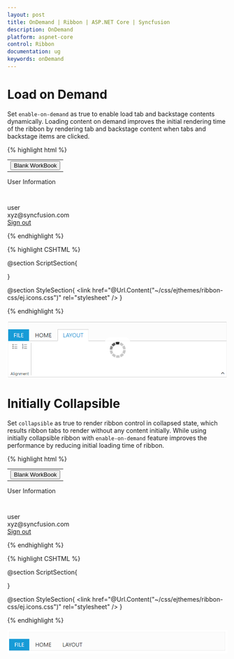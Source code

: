 ```yaml
---
layout: post
title: OnDemand | Ribbon | ASP.NET Core | Syncfusion
description: OnDemand
platform: aspnet-core
control: Ribbon
documentation: ug
keywords: onDemand
---
```


# Load on Demand

Set `enable-on-demand` as true to enable load tab and backstage contents dynamically. Loading content on demand improves the initial rendering time of the ribbon by rendering tab and backstage content when tabs and backstage items are clicked.
 
{% highlight html %}

   <div id="newCon">
        <table>
            <tr>
                <td>
                    <button id="btn1" class="e-bsnewbtnstyle">Blank WorkBook</button>
                </td>
            </tr>
        </table>
   </div>
   <div id="accountCon">
        <div class="e-userDiv">
            <span>User Information</span>
            <div>
                <div class="e-accuser e-newpageicon"></div>
                <div class="e-userCon">
                    <div>user</div>
                    <div>xyz@syncfusion.com</div>
                </div>
            </div>
        </div>
        <a href="#">Sign out</a>
   </div>
                
  {% endhighlight  %}  
  
  {% highlight CSHTML %}
       
  <ej-ribbon id="defaultRibbon" width="50%" enable-on-demand="true">
     <e-application-tab type=Backstage>
        <e-backstage-settings text="FILE" height="360" width="600" headerWidth="125">
            <e-pages>
                <e-page-collection id="new" text="New" content-id="newCon"></e-page-collection>
                <e-page-collection id="close" text="Close" enable-separator="true" item-type=Button></e-page-collection>
                <e-page-collection id="account" text="Office Account" content-id="accountCon"></e-page-collection>
            </e-pages>
        </e-backstage-settings>
     </e-application-tab>
     <e-tabs>
      <e-tab id="home" text="HOME">
        <e-groups>
            <e-group text="Clipboard" align-type=Columns>
               <e-group-expander-settings tool-tip="Clipboard"></e-group-expander-settings>
                <e-content>
                    <e-contents>
                    <e-defaults width="50" height="70" type="Button" is-big="true"></e-defaults>
                        <e-content-groups>
                            <e-content-group id="paste" text="paste" tool-tip="Paste">
                                <e-button-settings content-type="ImageOnly" prefix-icon="e-icon e-ribbon e-ribbonpaste">
                                </e-button-settings>
                            </e-content-group>
                        </e-content-groups>                     
                    </e-contents>
                </e-content>
            </e-group>
            <e-group text="New" align-type=Rows>
                <e-content>
                    <e-contents>
                        <e-content-groups>
                            <e-content-group id="new" text="New" tool-tip="New">
                                <e-button-settings content-type=ImageOnly image-position=ImageTop prefix-icon="e-icon e-ribbon e-new">
                                </e-button-settings>
                            </e-content-group>
                        </e-content-groups>
                        <e-defaults type=Button width="60px" height="70px"></e-defaults>
                    </e-contents>
                </e-content>
            </e-group>
      </e-groups>
     </e-tab>
      <e-tab id="layout" text="LAYOUT">
          <e-groups>
              <e-group text="Alignment" align-type=Rows>
                  <e-content>
                      <e-contents>
                          <e-content-groups>
                              <e-content-group id="bullet" text="Bullet Format" tool-tip="Bullets">
                                  <e-button-settings content-type=ImageOnly prefix-icon="e-icon e-ribbon e-bullet">
                                  </e-button-settings>
                              </e-content-group>
                              <e-content-group id="number" text="Number Format" tool-tip="Numbering">
                                  <e-button-settings content-type=ImageOnly prefix-icon="e-icon e-ribbon e-numbericon">
                                  </e-button-settings>
                              </e-content-group>
                           </e-content-groups>
                          <e-defaults type=Button is-big="false"></e-defaults>
                      </e-contents>
                  </e-content>
              </e-group>
          </e-groups>
      </e-tab>
     </e-tabs>
   </ej-ribbon>

@section ScriptSection{
 <script>
        $("#btn1").ejButton({
           size: "large",
           height: 200,
           width: 205,
           contentType: "textandimage",
           imagePosition: "imagetop",
           prefixIcon: "e-blank e-infopageicon"
         });
</script>
}

@section StyleSection{
    <link href="@Url.Content("~/css/ejthemes/ribbon-css/ej.icons.css")" rel="stylesheet" />
    <style>
        .e-accuser {
            background-image: url('../css/ejthemes/common-images/ribbon/user.jpg');
        }
        .e-blank {
            background-image: url('../css/ejthemes/common-images/ribbon/blank.png');
        }
        .e-infopageicon {
            background-repeat: no-repeat;
            height: 150px;
            width: 198px;
        }
        .e-newpageicon {
            background-repeat: no-repeat;
            height: 42px;
            width: 42px;
        }
        .e-bspagestyle {
            line-height: 0;
            font-size: 30px;
        }
        .e-ribbon .e-ribbonbackstagepage .e-bsnewbtnstyle {
            color: #212121;
            background: #fdfdfd;
            margin: 20px;
        }
    </style>
}

{% endhighlight %}

![](On_Demand_images/onDemand_img1.png)

# Initially Collapsible

Set `collapsible` as true to render ribbon control in collapsed state, which results ribbon tabs to render without any content initially.
While using initially collapsible ribbon with `enable-on-demand` feature improves the performance by reducing initial loading time of ribbon.

{% highlight html %}

   <div id="newCon">
        <table>
            <tr>
                <td>
                    <button id="btn1" class="e-bsnewbtnstyle">Blank WorkBook</button>
                </td>
            </tr>
        </table>
   </div>
   <div id="accountCon">
        <div class="e-userDiv">
            <span>User Information</span>
            <div>
                <div class="e-accuser e-newpageicon"></div>
                <div class="e-userCon">
                    <div>user</div>
                    <div>xyz@syncfusion.com</div>
                </div>
            </div>
        </div>
        <a href="#">Sign out</a>
   </div>
                
  {% endhighlight  %}  
  
  {% highlight CSHTML %}
       
  <ej-ribbon id="defaultRibbon" width="50%" enable-on-demand="true" collapsible="true">
     <e-application-tab type=Backstage>
        <e-backstage-settings text="FILE" height="360" width="600" headerWidth="125">
            <e-pages>
                <e-page-collection id="new" text="New" content-id="newCon"></e-page-collection>
                <e-page-collection id="close" text="Close" enable-separator="true" item-type=Button></e-page-collection>
                <e-page-collection id="account" text="Office Account" content-id="accountCon"></e-page-collection>
            </e-pages>
        </e-backstage-settings>
     </e-application-tab>
     <e-tabs>
      <e-tab id="home" text="HOME">
        <e-groups>
            <e-group text="Clipboard" align-type=Columns>
               <e-group-expander-settings tool-tip="Clipboard"></e-group-expander-settings>
                <e-content>
                    <e-contents>
                    <e-defaults width="50" height="70" type="Button" is-big="true"></e-defaults>
                        <e-content-groups>
                            <e-content-group id="paste" text="paste" tool-tip="Paste">
                                <e-button-settings content-type="ImageOnly" prefix-icon="e-icon e-ribbon e-ribbonpaste">
                                </e-button-settings>
                            </e-content-group>
                        </e-content-groups>                     
                    </e-contents>
                </e-content>
            </e-group>
            <e-group text="New" align-type=Rows>
                <e-content>
                    <e-contents>
                        <e-content-groups>
                            <e-content-group id="new" text="New" tool-tip="New">
                                <e-button-settings content-type=ImageOnly image-position=ImageTop prefix-icon="e-icon e-ribbon e-new">
                                </e-button-settings>
                            </e-content-group>
                        </e-content-groups>
                        <e-defaults type=Button width="60px" height="70px"></e-defaults>
                    </e-contents>
                </e-content>
            </e-group>
      </e-groups>
     </e-tab>
      <e-tab id="layout" text="LAYOUT">
          <e-groups>
              <e-group text="Alignment" align-type=Rows>
                  <e-content>
                      <e-contents>
                          <e-content-groups>
                              <e-content-group id="bullet" text="Bullet Format" tool-tip="Bullets">
                                  <e-button-settings content-type=ImageOnly prefix-icon="e-icon e-ribbon e-bullet">
                                  </e-button-settings>
                              </e-content-group>
                              <e-content-group id="number" text="Number Format" tool-tip="Numbering">
                                  <e-button-settings content-type=ImageOnly prefix-icon="e-icon e-ribbon e-numbericon">
                                  </e-button-settings>
                              </e-content-group>
                           </e-content-groups>
                          <e-defaults type=Button is-big="false"></e-defaults>
                      </e-contents>
                  </e-content>
              </e-group>
          </e-groups>
      </e-tab>
     </e-tabs>
   </ej-ribbon>

@section ScriptSection{
 <script>
        $("#btn1").ejButton({
           size: "large",
           height: 200,
           width: 205,
           contentType: "textandimage",
           imagePosition: "imagetop",
           prefixIcon: "e-blank e-infopageicon"
         });
</script>
}

@section StyleSection{
    <link href="@Url.Content("~/css/ejthemes/ribbon-css/ej.icons.css")" rel="stylesheet" />
    <style>
        .e-accuser {
            background-image: url('../css/ejthemes/common-images/ribbon/user.jpg');
        }
        .e-blank {
            background-image: url('../css/ejthemes/common-images/ribbon/blank.png');
        }
        .e-infopageicon {
            background-repeat: no-repeat;
            height: 150px;
            width: 198px;
        }
        .e-newpageicon {
            background-repeat: no-repeat;
            height: 42px;
            width: 42px;
        }
        .e-bspagestyle {
            line-height: 0;
            font-size: 30px;
        }
        .e-ribbon .e-ribbonbackstagepage .e-bsnewbtnstyle {
            color: #212121;
            background: #fdfdfd;
            margin: 20px;
        }
    </style>
}

{% endhighlight %}

![](On_Demand_images/onDemand_img2.png)
